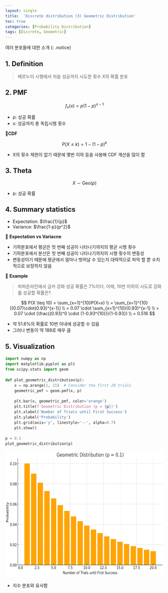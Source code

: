 ```yaml
---
layout: single
title:  'Discrete distribution (3) Geometric Distribution'
toc: true
categories: [Probability Distribution]
tags: [Discrete, Geometric]
---
```


여러 분포들에 대한 소개
{: .notice}

## 1. Definition

> 베르누이 시행에서 처음 성공까지 시도한 횟수 X의 확률 분포

## 2. PMF

$$
f_x(x) = p(1-p)^{x-1}
$$

- p: 성공 확률
- x: 성공까지 총 독립시행 횟수

📍**CDF**

$$
P(X \leq k) = 1-(1-p)^{k}
$$

- X의 횟수 제한이 없기 때문에 몇번 이하 등을 사용해 CDF 계산을 많이 함

## 3. Theta

$$
X \sim \text{Geo}(p)
$$

- p: 성공 확률

## 4. Summary statistics

- Expectation: $\frac{1}{p}$
- Variance: $\frac{1-p}{p^2}$

📍 **Expectation vs Variacne**

- 기하분포에서 평균은 첫 번째 성공이 나타나기까지의 평균 시행 횟수
- 기하분포에서 분산은 첫 번째 성공이 나타나기까지의 시행 횟수의 변동성
- 변동성이기 때문에 평균에서 얼마나 벗어날 수 있는지 대략적으로 파악 할 뿐 수치적으로 보장하지 않음

📍 **Example**

> 피파온라인에서 금카 강화 성공 확률은 7%이다. 이때, 10번 이하의 시도로 강화를 성공할 확률은?

$$
P(X \leq 10) = \sum_{x=1}^{10}P(X=x) \\
= \sum_{x=1}^{10}[(0.07)\cdot(0.93)^{x-1}] \\
= 0.07 \cdot \sum_{x=1}^{10}(0.93)^{x-1} \\
= 0.07 \cdot (\frac{(0.93)^0 \cdot (1-0.93^{10})}{1-0.93}) \\
= 0.516
$$

- 약 51.6%의 확률로 10번 이내에 성공할 수 있음
- 그러나 변동이 약 189로 매우 큼

## 5. Visualization

```python
import numpy as np
import matplotlib.pyplot as plt
from scipy.stats import geom

def plot_geometric_distribution(p):
    x = np.arange(1, 21)  # Consider the first 20 trials
    geometric_pmf = geom.pmf(x, p)

    plt.bar(x, geometric_pmf, color='orange')
    plt.title(f'Geometric Distribution (p = {p})')
    plt.xlabel('Number of Trials until First Success')
    plt.ylabel('Probability')
    plt.grid(axis='y', linestyle='--', alpha=0.7)
    plt.show()

p = 0.1
plot_geometric_distribution(p)
```

<p align="center"><img src="https://github.com/sigirace/page-images/blob/main/statistics/distributions/geo1.png?raw=true" width="600" height="400"></p>

- 지수 분포와 유사함
